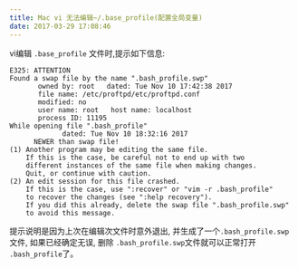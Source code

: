 ```yaml
---
title: Mac vi 无法编辑~/.base_profile(配置全局变量)
date: 2017-03-29 17:08:46
---
```


vi编辑 `.base_profile` 文件时,提示如下信息:

```shell
E325: ATTENTION
Found a swap file by the name ".bash_profile.swp"
       owned by: root   dated: Tue Nov 10 17:42:38 2017
       file name: /etc/proftpd/etc/proftpd.conf
       modified: no
       user name: root   host name: localhost
       process ID: 11195
While opening file ".bash_profile"
             dated: Tue Nov 10 18:32:16 2017
      NEWER than swap file!
(1) Another program may be editing the same file.
    If this is the case, be careful not to end up with two
    different instances of the same file when making changes.
    Quit, or continue with caution.
(2) An edit session for this file crashed.
    If this is the case, use ":recover" or "vim -r .bash_profile"
    to recover the changes (see ":help recovery").
    If you did this already, delete the swap file ".bash_profile.swp"
    to avoid this message.
```

提示说明是因为上次在编辑次文件时意外退出, 并生成了一个`.bash_profile.swp` 文件, 如果已经确定无误, 删除 `.bash_profile.swp`文件就可以正常打开 `.bash_profile`了。